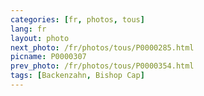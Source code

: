 ```yaml
---
categories: [fr, photos, tous]
lang: fr
layout: photo
next_photo: /fr/photos/tous/P0000285.html
picname: P0000307
prev_photo: /fr/photos/tous/P0000354.html
tags: [Backenzahn, Bishop Cap]
---
```

